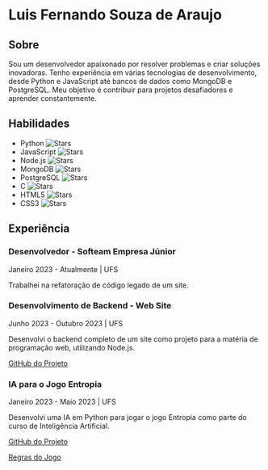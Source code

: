 # Luis Fernando Souza de Araujo

## Sobre
Sou um desenvolvedor apaixonado por resolver problemas e criar soluções inovadoras. Tenho experiência em várias tecnologias de desenvolvimento, desde Python e JavaScript até bancos de dados como MongoDB e PostgreSQL. Meu objetivo é contribuir para projetos desafiadores e aprender constantemente.

## Habilidades

- Python ![Stars](https://img.shields.io/badge/Stars-★★★★☆-brightgreen)
- JavaScript ![Stars](https://img.shields.io/badge/Stars-★★★★☆-brightgreen)
- Node.js ![Stars](https://img.shields.io/badge/Stars-★★★★☆-brightgreen)
- MongoDB ![Stars](https://img.shields.io/badge/Stars-★★★☆☆-brightgreen)
- PostgreSQL ![Stars](https://img.shields.io/badge/Stars-★★★☆☆-brightgreen)
- C ![Stars](https://img.shields.io/badge/Stars-★★★☆☆-brightgreen)
- HTML5 ![Stars](https://img.shields.io/badge/Stars-★★★☆☆-brightgreen)
- CSS3 ![Stars](https://img.shields.io/badge/Stars-★★★☆☆-brightgreen)

## Experiência

### Desenvolvedor - Softeam Empresa Júnior
Janeiro 2023 - Atualmente | UFS

Trabalhei na refatoração de código legado de um site.

### Desenvolvimento de Backend - Web Site
Junho 2023 - Outubro 2023 | UFS

Desenvolvi o backend completo de um site como projeto para a matéria de programação web, utilizando Node.js.

[GitHub do Projeto](https://github.com/luisfernandosouza/Programacao-Web)

### IA para o Jogo Entropia
Janeiro 2023 - Maio 2023 | UFS

Desenvolvi uma IA em Python para jogar o jogo Entropia como parte do curso de Inteligência Artificial.

[GitHub do Projeto](https://github.com/luisfernandosouza/entropy-game)

[Regras do Jogo](https://www.codecup.nl/entropy/rules.php)

